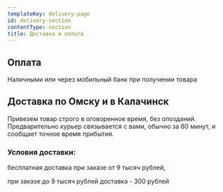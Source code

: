 ```yaml
---
templateKey: delivery-page
id: delivery-section
contentType: section
title: Доставка и оплата
---
```

## Оплата

Наличными или через мобильный банк при получении товара

## Доставка по Омску и в Калачинск

Привезем товар строго в оговоренное время, без опозданий. Предварительно курьер связывается с вами, обычно за 60 минут, и сообщает точное время прибытия.

### Условия доставки:

бесплатная доставка при заказе от 9 тысяч рублей, 

при заказе до 9 тысяч рублей доставка -  300 рублей
